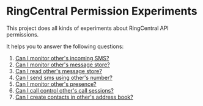 # RingCentral Permission Experiments

This project does all kinds of experiments about RingCentral API permissions.

It helps you to answer the following questions:

1. [Can I monitor other's incoming SMS?](./test/monitor-incoming-sms)
2. [Can I monitor other's message store?](./test/monitor-message-store)
3. [Can I read other's message store?](./test/read-message-store)
4. [Can I send sms using other's number?](./test/send-message-on-behalf-of-another)
5. [Can I monitor other's presence?](./test/monitor-presence)
6. [Can I call control other's call sessions?](./test/call-control)
7. [Can I create contacts in other's address book?](./test/create-contact)
